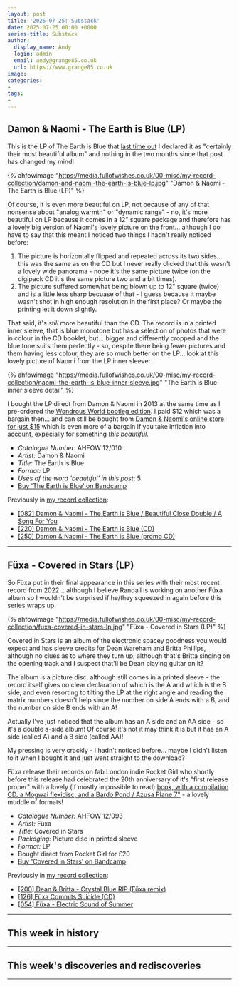 ```yaml
---
layout: post
title: '2025-07-25: Substack'
date: 2025-07-25 00:00 +0000
series-title: Substack
author:
  display_name: Andy
  login: admin
  email: andy@grange85.co.uk
  url: https://www.grange85.co.uk
image:
categories:
- 
tags:
-
---
```


## Damon & Naomi - The Earth is Blue (LP)

This is the LP of The Earth is Blue that [last time out](https://www.fullofwishes.co.uk/2025/05/15/my-record-collection-damon-naomi-the-earth-is-blue-promo-cd/?utm_source=substack&utm_medium=social&utm_campaign=newsletter+20250725) I declared it as "certainly their most beautiful album" and nothing in the two months since that post has changed my mind!

{% ahfowimage "https://media.fullofwishes.co.uk/00-misc/my-record-collection/damon-and-naomi-the-earth-is-blue-lp.jpg" "Damon & Naomi - The Earth is Blue (LP)" %}

Of course, it is even more beautiful on LP, not because of any of that nonsense about "analog warmth" or "dynamic range" - no, it's more beautiful on LP because it comes in a 12" square package and therefore has a lovely big version of Naomi's lovely picture on the front... although I do have to say that this meant I noticed two things I hadn't really noticed before:

1. The picture is horizontally flipped and repeated across its two sides... this was the same as on the CD but I never really clicked that this wasn't a lovely wide panorama - nope it's the same picture twice (on the digipack CD it's the same picture two and a bit times).
2. The picture suffered somewhat being blown up to 12" square (twice) and is a little less sharp becuase of that - I guess because it maybe wasn't shot in high enough resolution in the first place? Or maybe the printing let it down slightly.

That said, it's _still_ more beautiful than the CD. The record is in a printed inner sleeve, that is blue monotone but has a selection of photos that were in colour in the CD booklet, but... bigger and differently cropped and the blue tone suits them perfectly - so, despite there being fewer pictures and them having less colour, they are so much better on the LP... look at this lovely picture of Naomi from the LP inner sleeve:

{% ahfowimage "https://media.fullofwishes.co.uk/00-misc/my-record-collection/naomi-the-earth-is-blue-inner-sleeve.jpg" "The Earth is Blue inner sleeve detail" %}

I bought the LP direct from Damon & Naomi in 2013 at the same time as I pre-ordered the [Wondrous World bootleg edition](https://www.fullofwishes.co.uk/2025/06/23/my-record-collection-the-wondrous-world-of-damon-naomi-bootleg-edition/?utm_source=substack&utm_medium=social&utm_campaign=newsletter+20250725). I paid $12 which was a bargain then... and can still be bought from [Damon & Naomi's online store for just $15](https://www.20-20-20.com/store/p/damon-naomi-the-earth-is-blue) which is even more of a bargain if you take inflation into account, expecially for something *this beautiful*.

 - *Catalogue Number:* AHFOW 12/010
 - *Artist:* Damon & Naomi
 - *Title:* The Earth is Blue
 - *Format:* LP
 - *Uses of the word 'beautiful' in this post*: 5
 - [Buy 'The Earth is Blue' on Bandcamp](https://damonandnaomi.bandcamp.com/album/the-earth-is-blue)

Previously in [my record collection](https://www.fullofwishes.co.uk/category/my-record-collection):
 - [[082] Damon & Naomi - The Earth is Blue / Beautiful Close Double / A Song For You](https://www.fullofwishes.co.uk/2023/10/19/my-record-collection-079-damon-naomi-the-earth-is-blue-beautiful-close-double-a-song-for-you/?utm_source=substack&utm_medium=social&utm_campaign=newsletter+20250725)
 - [[220] Damon & Naomi - The Earth is Blue (CD)](https://www.fullofwishes.co.uk/2025/02/03/my-record-collection-damon-naomi-the-earth-is-blue-cd/?utm_source=substack&utm_medium=social&utm_campaign=newsletter+20250725)
 - [[250] Damon & Naomi - The Earth is Blue (promo CD)](https://www.fullofwishes.co.uk/2025/05/15/my-record-collection-damon-naomi-the-earth-is-blue-promo-cd/?utm_source=substack&utm_medium=social&utm_campaign=newsletter+20250725)

---

## Füxa - Covered in Stars (LP)

So Füxa put in their final appearance in this series with their most recent record from 2022... although I believe Randall is working on another Füxa album so I wouldn't be surprised if he/they squeezed in again before this series wraps up.

{% ahfowimage "https://media.fullofwishes.co.uk/00-misc/my-record-collection/fuxa-covered-in-stars-lp.jpg" "Füxa - Covered in Stars (LP)" %}

Covered in Stars is an album of the electronic spacey goodness you would expect and has sleeve credits for Dean Wareham and Britta Phillips, although no clues as to where they turn up, although that's Britta singing on the opening track and I suspect that'll be Dean playing guitar on it? 

The album is a picture disc, although still comes in a printed sleeve - the record itself gives no clear declaration of which is the A and which is the B side, and even resorting to tilting the LP at the right angle and reading the matrix numbers doesn't help since the number on side A ends with a B, and the number on side B ends with an A!

Actually I've just noticed that the album has an A side and an AA side - so it's a double a-side album! Of course it's not it may think it is but it has an A side (called A) and a B side (called AA)!

My pressing is very crackly - I hadn't noticed before... maybe I didn't listen to it when I bought it and just went straight to the download?

Füxa release their records on fab London indie Rocket Girl who shortly before this release had celebrated the 20th anniversary of it's "first release proper" with a lovely (if mostly impossible to read) [book, with a compilation CD, a Mogwai flexidisc, and a Bardo Pond / Azusa Plane 7"](https://variousartists19.bandcamp.com/album/rocket-girl-20) - a lovely muddle of formats!

 - *Catalogue Number:* AHFOW 12/093
 - *Artist:* Füxa
 - *Title:* Covered in Stars
 - *Packaging:* Picture disc in printed sleeve
 - *Format:* LP
 - Bought direct from Rocket Girl for £20
 - [Buy 'Covered in Stars' on Bandcamp](https://fuxaband.bandcamp.com/album/covered-in-stars)

Previously in [my record collection](https://www.fullofwishes.co.uk/category/my-record-collection):
 - [[200] Dean & Britta - Crystal Blue RIP (Füxa remix)](https://www.fullofwishes.co.uk/2024/11/28/my-record-collection-192-crystal-blue-rip-fuxa-remix/?utm_source=substack&utm_medium=social&utm_campaign=newsletter+20250725)
 - [[126] Füxa Commits Suicide (CD)](https://www.fullofwishes.co.uk/2024/03/25/my-record-collection-121-fuxa-commits-suicide-cd/?utm_source=substack&utm_medium=social&utm_campaign=newsletter+20250725)
 - [[054] Füxa - Electric Sound of Summer](https://www.fullofwishes.co.uk/2023/07/24/my-record-collection-054-fuxa-electric-sound-of-summer/?utm_source=substack&utm_medium=social&utm_campaign=newsletter+20250725)

---

## This week in history



---

## This week's discoveries and rediscoveries


---

